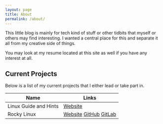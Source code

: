 ```yaml
---
layout: page
title: About
permalink: /about/
---
```


This little blog is mainly for tech kind of stuff or other tidbits that myself
or others may find interesting. I wanted a central place for this and separate
it all from my creative side of things.

You may look at my resume located at this site as well if you have any interest
at all.

## Current Projects

Below is a list of my current projects that I either lead or take part in.

| Name | Links |
| --- | --- |
| Linux Guide and Hints | [Website](https://linuxguideandhints.com) |
| Rocky Linux | [Website](https://rockylinux.org) [GitHub](https://github.com/rocky-linux) [GitLab](https://git.rockylinux.org) |
